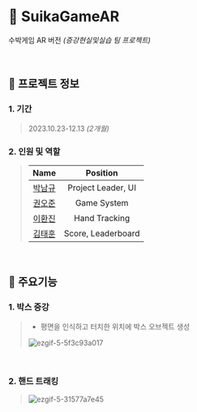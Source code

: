 # 🍉 SuikaGameAR
수박게임 AR 버전 _(증강현실및실습 팀 프로젝트)_

<br />

## 📝 프로젝트 정보

### 1. 기간
> 2023.10.23-12.13 _(2개월)_

### 2. 인원 및 역할
> |                    Name                    |  Position   |
> | :----------------------------------------: | :---------: |
> | [박남규](https://github.com/namkyu-99) | Project Leader, UI |
> | [권오준](https://github.com/Ojun9898) | Game System |
> | [이환진](https://github.com/mokoon) | Hand Tracking |
> | [김태훈](https://github.com/asasds145) | Score, Leaderboard |

<br />

## 🔑 주요기능

### 1. 박스 증강
> - 평면을 인식하고 터치한 위치에 박스 오브젝트 생성
>
> ![ezgif-5-5f3c93a017](https://github.com/namkyu-99/SuikaGameAR/assets/128462226/7bafc362-3458-4f10-a86c-4b94cd1729d1)

<br />

### 2. 핸드 트래킹
> ![ezgif-5-31577a7e45](https://github.com/namkyu-99/SuikaGameAR/assets/128462226/744cef44-c540-4fe9-8c98-9f36286ede37)
